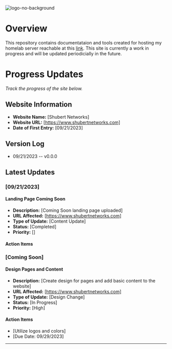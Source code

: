 ![logo-no-background](https://github.com/clayshubert/ShubertNetworks/assets/24458134/99fccef0-052a-4571-b52f-d3282b621e08)


# Overview

This repository contains documentataion and tools created for hosting my homelab server reachable at this [link](https://www.shubertnetworks.com). This site is currently a work in progress and will be updated periodicially in the future.

# Progress Updates

*Track the progress of the site below.*

## Website Information
- **Website Name:** [Shubert Networks]
- **Website URL:** [https://www.shubertnetworks.com]
- **Date of First Entry:** [09/21/2023]

## Version Log
- 09/21/2023 -- v0.0.0

## Latest Updates

### [09/21/2023]

#### Landing Page Coming Soon
- **Description:** [Coming Soon landing page uploaded]
- **URL Affected:** [https://www.shubertnetworks.com]
- **Type of Update:** [Content Update]
- **Status:** [Completed]
- **Priority:** []

#### Action Items

### [Coming Soon]

#### Design Pages and Content
- **Description:** [Create design for pages and add basic content to the website]
- **URL Affected:** [https://www.shubertnetworks.com]
- **Type of Update:** [Design Change]
- **Status:** [In Progress]
- **Priority:** [High]

#### Action Items
- [Utilize logos and colors]
- [Due Date: 09/29/2023]

  
---
